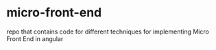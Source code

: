 # micro-front-end
repo that contains code for different techniques for implementing  Micro Front End in angular
